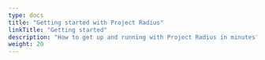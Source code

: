 ```yaml
---
type: docs
title: "Getting started with Project Radius"
linkTitle: "Getting started"
description: "How to get up and running with Project Radius in minutes"
weight: 20
---
```


